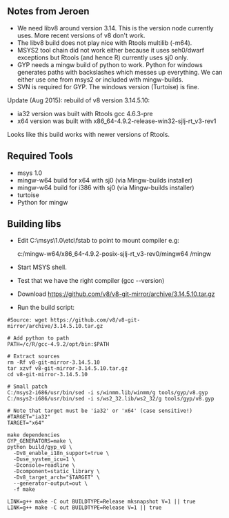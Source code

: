Notes from Jeroen
-----------------

- We need libv8 around version 3.14. This is the version node
  currently uses. More recent versions of v8 don't work.
- The libv8 build does not play nice with Rtools multilib (-m64).
- MSYS2 tool chain did not work either because it uses seh0/dwarf
  exceptions but Rtools (and hence R) currently uses sj0 only.
- GYP needs a mingw build of python to work. Python for windows
  generates paths with backslashes which messes up everything.
  We can either use one from msys2 or included with mingw-builds.
- SVN is required for GYP. The windows version (Turtoise) is fine.

Update (Aug 2015): rebuild of v8 version 3.14.5.10:

- ia32 version was built with Rtools gcc 4.6.3-pre
- x64 version was built with x86_64-4.9.2-release-win32-sjlj-rt_v3-rev1

Looks like this build works with newer versions of Rtools.


Required Tools
--------------

- msys 1.0
- mingw-w64 build for x64 with sj0 (via Mingw-builds installer)
- mingw-w64 build for i386 with sj0 (via Mingw-builds installer)
- turtoise
- Python for mingw


Building libs
-------------

- Edit C:\msys\1.0\etc\fstab to point to mount compiler e.g:

   c:/mingw-w64/x86_64-4.9.2-posix-sjlj-rt_v3-rev0/mingw64 /mingw

- Start MSYS shell.
- Test that we have the right compiler (gcc --version)
- Download https://github.com/v8/v8-git-mirror/archive/3.14.5.10.tar.gz
- Run the build script:


```
#Source: wget https://github.com/v8/v8-git-mirror/archive/3.14.5.10.tar.gz

# Add python to path
PATH=/c/R/gcc-4.9.2/opt/bin:$PATH

# Extract sources
rm -Rf v8-git-mirror-3.14.5.10
tar xzvf v8-git-mirror-3.14.5.10.tar.gz
cd v8-git-mirror-3.14.5.10

# Small patch
C:/msys2-i686/usr/bin/sed -i s/winmm.lib/winmm/g tools/gyp/v8.gyp
C:/msys2-i686/usr/bin/sed -i s/ws2_32.lib/ws2_32/g tools/gyp/v8.gyp

# Note that target must be 'ia32' or 'x64' (case sensitive!)
#TARGET="ia32"
TARGET="x64"

make dependencies
GYP_GENERATORS=make \
python build/gyp_v8 \
  -Dv8_enable_i18n_support=true \
  -Duse_system_icu=1 \
  -Dconsole=readline \
  -Dcomponent=static_library \
  -Dv8_target_arch="$TARGET" \
  --generator-output=out \
  -f make

LINK=g++ make -C out BUILDTYPE=Release mksnapshot V=1 || true
LINK=g++ make -C out BUILDTYPE=Release V=1 || true
```